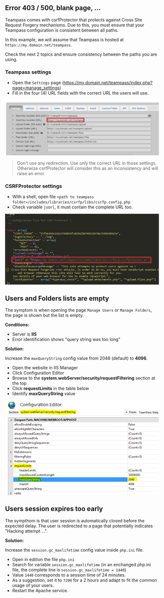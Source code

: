 ## Error 403 / 500, blank page, ...

Teampass comes with csrfProtector that protects against Cross Site Request Forgery mechanisms. Due to this, you must ensure that your Teampass configuration is consistent between all paths.

In this example, we will assume that Teampass is hosted at `https://my.domain.net/teampass`.

Check the next 2 topics and ensure consistency between the paths you are using.

### Teampass settings

* Open the `Settings` page (https://my.domain.net/teampass/index.php?page=manage_settings)
* Fill in the four (4) URL fields with the correct URL the users will use.

![Screenshot](img/error-1.png)

> Don't use any redirection. Use only the correct URL in those settings. Otherwize csrfProtector will consider this as an inconsistency and will raise an error.

### CSRFProtector settings

* With a shell, open file `<path to teampass folder>/includes/libraries/csrfp/libs/csrfp.config.php`
* Check variable `jsUrl`, it must contain the complete URL too.

![Screenshot](img/error-2.png)

## Users and Folders lists are empty

The symptom is when opening the page `Manage Users` or `Manage Folders`, the page is shown but the list is empty.

**Conditions:**

* Server is **IIS**
* Error identification shows "query string was too long"

**Solution:**

Increase the `maxQueryString` config value from 2048 (default) to **4096**. 

* Open the website in IIS Manager
* Click Configuration Editor
* Browse to the **system.webServer/security/requestFiltering** section at the top
* Click **requestLimits** in the table below
* Identify **maxQueryString** value

![Screenshot](img/error-3.png)

## Users session expires too early

The sympthom is that user session is automatically closed before the expected delay.
The user is redirected to a page that potentially indicates "Hacking attempt ...".

**Solution:**

Increase the `session.gc_maxlifetime` config value inside `php.ini` file. 

* Open in edition the file `php.ini`
* Search for variable `session.gc_maxlifetime` (in an enchanged php.ini file, the complete line is `session.gc_maxlifetime = 1440`)
* Value `1440` corresponds to a session time of 24 minutes.
* As a suggestion, set it to `7200` for a 2 hours and adapt to fit the common usage of your users.
* Restart the Apache service.